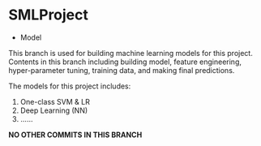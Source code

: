 # SMLProject

-   Model

This branch is used for building machine learning models for this project. Contents in this branch including building model, feature engineering, hyper-parameter tuning, training data, and making final predictions.

The models for this project includes:

1.  One-class SVM & LR
2.  Deep Learning (NN)
3.  ......

**NO OTHER COMMITS IN THIS BRANCH**